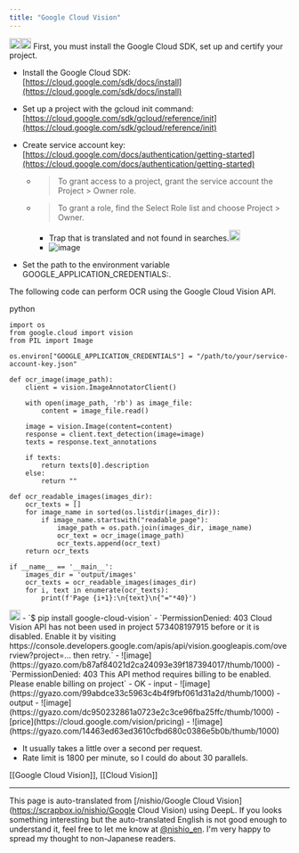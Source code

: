 ```yaml
---
title: "Google Cloud Vision"
---
```


<img src='https://scrapbox.io/api/pages/nishio-en/GPT-4/icon' alt='GPT-4.icon' height="19.5"/><img src='https://scrapbox.io/api/pages/nishio-en/nishio/icon' alt='nishio.icon' height="19.5"/>
First, you must install the Google Cloud SDK, set up and certify your project.

- Install the Google Cloud SDK: [https://cloud.google.com/sdk/docs/install](https://cloud.google.com/sdk/docs/install)
- Set up a project with the gcloud init command: [https://cloud.google.com/sdk/gcloud/reference/init](https://cloud.google.com/sdk/gcloud/reference/init)
- Create service account key: [https://cloud.google.com/docs/authentication/getting-started](https://cloud.google.com/docs/authentication/getting-started)
    - > To grant access to a project, grant the service account the Project > Owner role.
    - >  To grant a role, find the Select Role list and choose Project > Owner.
        - Trap that is translated and not found in searches.<img src='https://scrapbox.io/api/pages/nishio-en/nishio/icon' alt='nishio.icon' height="19.5"/>
        - ![image](https://gyazo.com/13aa452634eb1f91bad91b4e53896024/thumb/1000)

- Set the path to the environment variable GOOGLE_APPLICATION_CREDENTIALS:.


The following code can perform OCR using the Google Cloud Vision API.

python

```
import os
from google.cloud import vision
from PIL import Image

os.environ["GOOGLE_APPLICATION_CREDENTIALS"] = "/path/to/your/service-account-key.json"

def ocr_image(image_path):
    client = vision.ImageAnnotatorClient()

    with open(image_path, 'rb') as image_file:
        content = image_file.read()

    image = vision.Image(content=content)
    response = client.text_detection(image=image)
    texts = response.text_annotations

    if texts:
        return texts[0].description
    else:
        return ""

def ocr_readable_images(images_dir):
    ocr_texts = []
    for image_name in sorted(os.listdir(images_dir)):
        if image_name.startswith("readable_page"):
            image_path = os.path.join(images_dir, image_name)
            ocr_text = ocr_image(image_path)
            ocr_texts.append(ocr_text)
    return ocr_texts

if __name__ == '__main__':
    images_dir = 'output/images'
    ocr_texts = ocr_readable_images(images_dir)
    for i, text in enumerate(ocr_texts):
        print(f'Page {i+1}:\n{text}\n{"="*40}')
```



<img src='https://scrapbox.io/api/pages/nishio-en/nishio/icon' alt='nishio.icon' height="19.5"/>
- `$ pip install google-cloud-vision`
- `PermissionDenied: 403 Cloud Vision API has not been used in project 573408197915 before or it is disabled. Enable it by visiting https://console.developers.google.com/apis/api/vision.googleapis.com/overview?project=... then retry.`
    - ![image](https://gyazo.com/b87af84021d2ca24093e39f187394017/thumb/1000)
- `PermissionDenied: 403 This API method requires billing to be enabled. Please enable billing on project`
- OK
    - input
        - ![image](https://gyazo.com/99abdce33c5963c4b4f9fbf061d31a2d/thumb/1000)
    - output
        - ![image](https://gyazo.com/dc950232861a0723e2c3ce96fba25ffc/thumb/1000)
- [price](https://cloud.google.com/vision/pricing)
    - ![image](https://gyazo.com/14463ed63ed3610cfbd680c0386e5b0b/thumb/1000)

- It usually takes a little over a second per request.
- Rate limit is 1800 per minute, so I could do about 30 parallels.


[[Google Cloud Vision]], [[Cloud Vision]]

---
This page is auto-translated from [/nishio/Google Cloud Vision](https://scrapbox.io/nishio/Google Cloud Vision) using DeepL. If you looks something interesting but the auto-translated English is not good enough to understand it, feel free to let me know at [@nishio_en](https://twitter.com/nishio_en). I'm very happy to spread my thought to non-Japanese readers.